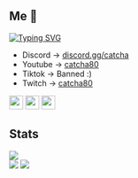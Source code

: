 ## Me 👋

<a href="https://discord.gg/catcha"><img src="https://readme-typing-svg.herokuapp.com?font=Courrier&size=25&duration=2500&pause=1000&color=000000&background=FFFFFFFF&height=40&lines=discord.gg%2Fcatcha;twitch.tv%2Fcatcha80;Youtube%3A+catcha80;Star+my+content+%3C3" alt="Typing SVG" /></a>

 - Discord -> <a href="https://discord.gg/catcha">discord.gg/catcha</a>
 - Youtube -> <a href="https://www.youtube.com/channel/UCoNVWCMYp8Fs50wPeefw_7A">catcha80</a>
 - Tiktok  -> Banned :)
 - Twitch  -> <a href="https://twitch.tv/catcha80">catcha80</a>

<a href="https://twitch.tv/catcha80"><img src="https://img.shields.io/badge/twitch-violet.svg?&style=for-the-badge&logo=twitch&logoColor=white" height=25></a> 
<a href="https://instagram/catcha80_"><img src="https://img.shields.io/badge/instagram-%230A0A0A.svg?&style=for-the-badge&logo=instagram&logoColor=white" height=25></a>
<a href="https://YouTube.com/channel/UCoNVWCMYp8Fs50wPeefw_7A"><img src="https://img.shields.io/badge/-YouTube-red?&style=for-the-badge&logo=youtube&logoColor=white" height=25></a>

## Stats

<div>
<img src="https://profile-counter.glitch.me/catcha8/count.svg"><br>
<img src="https://github-readme-stats.vercel.app/api?username=catcha8&&show_icons=true&title_color=ffffff&icon_color=bb2acf&text_color=daf7dc&bg_color=151515">
<img src="https://github-readme-stats.vercel.app/api/top-langs/?username=catcha8&theme=blue-green">
</div>
